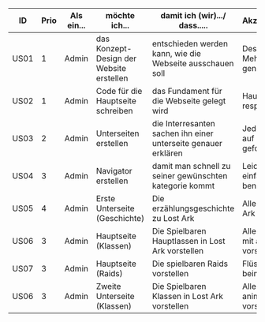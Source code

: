 | ID   | Prio | Als ein...         | möchte ich...                                  | damit ich (wir).../ dass.....                                 | Akzeptanzkriterien                                          | Story Points |
|------|------|--------------------|------------------------------------------------|---------------------------------------------------------------|-------------------------------------------------------------|--------------|
| US01 | 1    | Admin              | das Konzept-Design der Website erstellen       | entschieden werden kann, wie die Webseite ausschauen soll     | Design muss von Mehrheit genehmigt werden                   | 2            |
| US02 | 1    | Admin              | Code für die Hauptseite schreiben              | das Fundament für die Webseite gelegt wird                    | Hauptseite muss responsive sein                             | 5            |
| US03 | 2    | Admin              | Unterseiten erstellen                          | die Interresanten sachen ihn einer unterseite genauer erklären| Jede Unterseite ist auf eine Sache gefokusst                | 5            |
| US04 | 3    | Admin              | Navigator erstellen                            | damit man schnell zu seiner gewünschten kategorie kommt       | Leicht sichtbar und einfach zum benutzten                   | 8            |
| US05 | 4    | Admin              | Erste Unterseite (Geschichte)                  | Die erzählungsgeschichte zu Lost Ark                          | Alle details zu Lost Ark                                    | 5            |
| US06 | 3    | Admin              | Hauptseite (Klassen)                           | Die Spielbaren Hauptlassen in Lost Ark vorstellen             | Alle Hauptklassen mit animationen vorstellen                | 8            |
| US07 | 3    | Admin              | Hauptseite (Raids)                             | Die spielbaren Raids vorstellen                               | Flüssige Animation beim darüberfahren                       | 8            |
| US06 | 3    | Admin              | Zweite Unterseite (Klassen)                    | Die Spielbaren Klassen in Lost Ark vorstellen                 | Alle Klassen mit animationen vorstellen                     | 13            |
